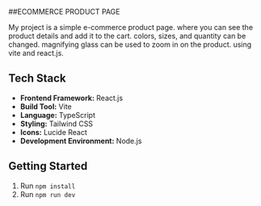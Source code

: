 ##ECOMMERCE PRODUCT PAGE

My project is a simple e-commerce product page.
where you can see the product details and add it to the cart.
colors, sizes, and quantity can be changed.
magnifying glass can be used to zoom in on the product.
 using vite and react.js.

## Tech Stack
- **Frontend Framework:** React.js
- **Build Tool:** Vite
- **Language:** TypeScript
- **Styling:** Tailwind CSS
- **Icons:** Lucide React
- **Development Environment:** Node.js
## Getting Started

1. Run `npm install`
2. Run `npm run dev`
